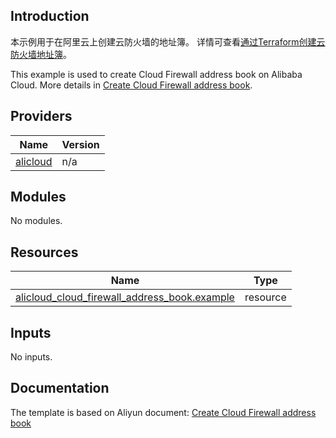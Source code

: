## Introduction

<!-- DOCS_DESCRIPTION_CN -->
本示例用于在阿里云上创建云防火墙的地址簿。
详情可查看[通过Terraform创建云防火墙地址簿](https://help.aliyun.com/document_detail/2245587.html)。
<!-- DOCS_DESCRIPTION_CN -->

<!-- DOCS_DESCRIPTION_EN -->
This example is used to create Cloud Firewall address book on Alibaba Cloud.
More details in [Create Cloud Firewall address book](https://help.aliyun.com/document_detail/2245587.html).
<!-- DOCS_DESCRIPTION_EN -->

<!-- BEGIN_TF_DOCS -->
## Providers

| Name | Version |
|------|---------|
| <a name="provider_alicloud"></a> [alicloud](#provider\_alicloud) | n/a |

## Modules

No modules.

## Resources

| Name | Type |
|------|------|
| [alicloud_cloud_firewall_address_book.example](https://registry.terraform.io/providers/aliyun/alicloud/latest/docs/resources/cloud_firewall_address_book) | resource |

## Inputs

No inputs.
<!-- END_TF_DOCS -->

## Documentation
<!-- docs-link --> 

The template is based on Aliyun document: [Create Cloud Firewall address book](https://help.aliyun.com/document_detail/2245587.html) 

<!-- docs-link --> 